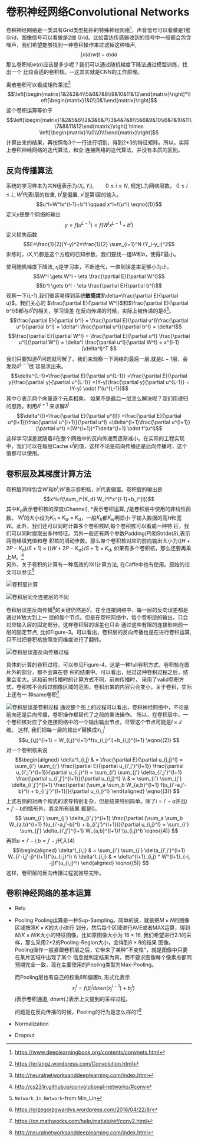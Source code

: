 # 卷积神经网络Convolutional Networks

卷积神经网络是一类具有Grid类型拓扑的特殊神经网络[^1]，声音信号可以看做是1维Grid，图像信号可以看做是2维
Grid。比如雷达传感器收到的信号中一般都会包含噪声，我们希望能够找到一种卷积操作来过滤掉这种噪声,
$$\int x(a)w(t-a)da$$那么卷积核$w(a)$应该是多少呢？我们可以通过随机梯度下降法通过模型训练，找出一个
比较合适的卷积核。--这其实就是CNN的工作原理。

离散卷积可以看成矩阵乘法[^2]
$$\left[\begin{matrix}1&2&3&4\\5&6&7&8\\9&10&11&12\end{matrix}\right]*\left[\begin{matrix}1&0\\0&1\end{matrix}\right]$$
这个卷积运算等价于
$$\left[\begin{matrix}1&2&5&6\\2&3&6&7\\3&4&7&8\\5&6&9&10\\6&7&10&11\\7&8&11&12\end{matrix}\right] \times \left[\begin{matrix}1\\0\\0\\1\end{matrix}\right]$$
计算出来的结果，再按照每3个一行进行切割，得到2*3的特征矩阵。所以，实际上卷积神经网络的迭代算法，和全
连接网络的迭代算法，并没有本质的区别。

## 反向传播算法
系统的学习样本为共N组表示为$(X_i,Y_i), \qquad 0 \leqslant i\leqslant N$, 规定L为网络层数，
$0 \leqslant l \leqslant L, W^l$代表$l$层的权重, $b^l$是偏置, $x^l$是第l层的输入。
$$u^l=W^lx^{l-1}+b^l \qquad x^l=f(u^l) \eqno{(1)}$$ 
定义$y$是整个网络的输出 $$y=f(u^{L-1})=f (W^l x^{L-1} + b^l) $$
定义损失函数$$E=\frac{1}{2}(Y-y)^2=\frac{1}{2} \sum_{i=1}^N (Y_i-y_i)^2$$ 
训练时，(X,Y)都是这个方程的已知参数，我们要找一组$W$和$b$，使得$E$最小。

使用随机梯度下降法, $\eta$是学习率，不断迭代，一直到误差率足够小为止。
$$W^l \gets W^l - \eta \frac{\partial E}{\partial W^l}$$ 
$$b^l \gets b^l - \eta \frac{\partial E}{\partial b^l}$$
观察一下(L-1),我们很容易得到系统**敏感度**$\delta=\frac{\partial E}{\partial u}$。我们关心的
$\frac{\partial E}{\partial W^l}$和$\frac{\partial E}{\partial b^l}$都与$\delta^l$的相关，学习误差
在反向传递的时候，实际上被传递的是$\delta$[^3]。
$$\frac{\partial E}{\partial b^l} = \frac{\partial E}{\partial u^l}\frac{\partial u^l}{\partial b^l} 
                                  = \delta^l \frac{\partial u^l}{\partial b^l} = \delta^l$$
$$\frac{\partial E}{\partial W^l} = \frac{\partial E}{\partial u^l} \frac{\partial u^l}{\partial W^l} 
                                  = \delta^l \frac{\partial u^l}{\partial W^l}
                                  = x^{l-1}(\delta^l)^T $$
我们只要知道$\delta^l$问题就可解了。我们来观察一下网络的最后一层,就是$L-1$层，会发现$\delta^{L-1}$很
容易求出来。
$$\delta^{L-1}=\frac{\partial E}{\partial u^{L-1}}
              =\frac{\partial E}{\partial y}\frac{\partial y}{\partial u^{L-1}}
              =(Y-y)\frac{\partial y}{\partial u^{L-1}} 
              =(Y-y) \odot f'(u^{L-1})$$
其中$\odot$表示两个向量逐个元素相乘。 如果不是最后一层怎么解决呢？我们用递归的思路，利用$\delta^{l+1}$
来求解$\delta^l$
$$\delta^{l}=\frac{\partial E}{\partial u^{l}}
            =\frac{\partial E}{\partial u^{l+1}}\frac{\partial u^{l+1}}{\partial u^l}
            =\delta^{l+1}\frac{\partial u^{l+1}}{\partial u^l}
            =(W^{l+1})^T\delta^{l+1} \odot f'(u^l)$$
这样学习误差就随着$\delta$在整个网络中的反向传递而逐渐减小。在实际的工程实现中，我们可以在每层Cache
$u^l$的值，这样不论是前向传播还是后向传播时，这个值都可以使用。


## 卷积层及其梯度计算方法
卷积层同样包含$W^l$和$b^l$,$W^l$表示卷积核，$b^l$代表偏置。卷积层的输出是
$$x^l=f(\sum_i^{K_d} W_i^l*x^{l-1}+b_i^{l})$$ 其中$K_d$表示卷积核的深度(Channel), $*$表示卷积运算, 
$f$是卷积层中使用的非线性函数。 $W^l$的大小设为$K_h \times K_w \times K_d$，一般$K_h$都$K_w$明显小
于输入数据的高$H$和宽$W$。此外，我们还可以同时计算多个卷积核M,每个卷积核可以看成一种特
征，我们可以同时提取出多种特征。另外一般还有两个参数Padding($P$)和Stride($S$),表示两侧缘填充值和卷
积核的滑动步数。那么单个卷积核对应的前向输出大小为$((H+2P-K_h)/S+1) \times ((W+2P-K_w)/S+1) \times K_d$,
如果有多个卷积核，那么还要再乘上$M$。[^4]   
另外，关于卷积的计算有一种高效的1X1计算方法, 在Caffe中也有使用。原始的论文可以参见[^5]

![卷积层计算](Con-Layer.png)

![卷积层同全连接层的不同](MLP-CNN-Transform.png)

卷积层误差反向传播[^6]的关键仍然是$\delta^l$。在全连接网络中，每一层的反向误差都是通过$W$放大到上一
层的每个节点。但是在卷积网络中，每个卷积层的输出，只会对应输入层的固定部分。这样卷积层的误差也只会
通过这些有限的连接影响前一层的固定节点, 比如Figure-3。可以看出，卷积层的反向传播也是在进行卷积运算,
只不过把卷积核按照空间维度进行了翻转。

![卷积层误差反向传播过程](Conv-BP-1.png)

具体的计算的卷积过程，可以参见Figure-4。这是一种full卷积方式，卷积核在图片外的部分，都不会算在卷
积的结果中。可以看出，经过这种卷积过程之后，结果会变大。这和前向传播时的计算方式不同，前向传播时，
采用了valid卷积方式，卷积核不会超过图像区域的范围，卷积出来的内容只会变小。关于卷积，实际上还有一
种same卷积[^7]

![卷积层误差卷积过程](Conv-BP-3.png)
通过整个图上的过程可以看出，卷积神经网络中，不论是前向还是后向传播，卷积操作都替代了之前的乘法操作。
所以，在卷积层中，一个卷积核对应了全连接网络中的一个输出输出节点，尽管这个节点可能是$I\times J$维。
这样, 我们把每一层的输出$x^l$替换成$x_{i,j}^l$ 
$$u_{i,j}^{l+1} = W_{i,j}^{l+1}*f(u_{i,j}^l)+b_{i,j}^{l+1} \eqno{(2)} $$
对一个卷积核来说
$$\begin{aligned} 
  \delta^l_{i,j} & = \frac{\partial E}{\partial u_{i,j}^l} 
                 = \sum_{i'} \sum_{j'} \frac{\partial E}{\partial u_{i',j'}^{l+1}} \frac{\partial u_{i',j'}^{l+1}}{\partial u_{i,j}^l} 
                 = \sum_{i'} \sum_{j'} \delta_{i',j'}^{l+1} \frac{\partial u_{i',j'}^{l+1}}{\partial u_{i,j}^l}  \\
                 & = \sum_{i'} \sum_{j'} \delta_{i',j'}^{l+1} \frac{\partial (\sum_a \sum_b W_{a,b}^{l+1} f(u_{i'-a,j'-b}^l) + b_{i',j'}^{l+1})}{\partial u_{i,j}^l} 
  \end{aligned} \eqno{(3)} $$ 
上式右侧的对两个和式的求导特别复杂，但是结果特别简单。除了$i=i'-a$并且$j=j'-b$的情形外，其余所有结果
都是0。
$$
\sum_{i'} \sum_{j'} \delta_{i',j'}^{l+1} \frac{\partial (\sum_a \sum_b W_{a,b}^{l+1} f(u_{i'-a,j'-b}^l) + b_{i',j'}^{l+1})}{\partial u_{i,j}^l} 
= \sum_{i'} \sum_{j'} \delta_{i',j'}^{l+1} W_{a,b}^{l+1}f'(u_{i,j}^l)
\eqno{(4)} $$ 
再把$a=i'-i$,$b=j'-j$代入(4) 
$$\begin{aligned}
  \delta^l_{i,j} & =  \sum_{i'} \sum_{j'} \delta_{i',j'}^{l+1} W_{i'-i,j'-j}^{l+1}f'(u_{i,j}^l) \\
  \delta^l_{i,j} & = \delta^{l+1}_{i,j} * W^{l+1}_{-i, -j}f'(u_{i,j}^l) 
   \end{aligned} \eqno{(5)} $$
这样，卷积层的反向传播过程就推导完毕。


## 卷积神经网络的基本运算
- Relu
- Pooling 
   Pooling运算是一种Sup-Sampling。简单的说，就是把$M \times N$的图像区域按照$K \times K$的大小进行
   划分，然后每个区域进行AVE或者MAX运算，得到$M/K \times N/K$大小的特征图像。比如原图像大小为
   $16 \times 16$, 我们希望进行2:1的采样，那么采用2*2的Pooling-Region大小，会得到$8 \times 8$的结果
   图像。Pooling操作一般紧跟卷积层之后，它带来了某种"不变性"，就是图像中只要在某片区域中出现了某个
   信息就判定结果为真，而不要求图像每个像素点都同预期完全一致，现在主要使用的Pooling类型为Max-Pooling。
   
   而Pooling层也有自己的权重$\beta$和偏置$b$, 形式化表示
   $$x_j^l=f(\beta_{j}^{l} down(x_j^{l-1}) + b_j^l)$$ $j$表示卷积通道, $down(.)$表示上文提到的采样过程。
    
   问题是在反向传播的时候，Pooling的行为是怎么样的?[^3]
- Normalization
- Dropout

[^1]: https://www.deeplearningbook.org/contents/convnets.html
[^2]: https://erlangz.wordpress.com/Convolution.html
[^3]: http://neuralnetworksanddeeplearning.com/index.html
[^4]: http://cs231n.github.io/convolutional-networks/#conv
[^5]: `Network_In_Network`-from:Min_Lin
[^6]: https://grzegorzgwardys.wordpress.com/2016/04/22/8/
[^7]: https://cn.mathworks.com/help/matlab/ref/conv2.html


